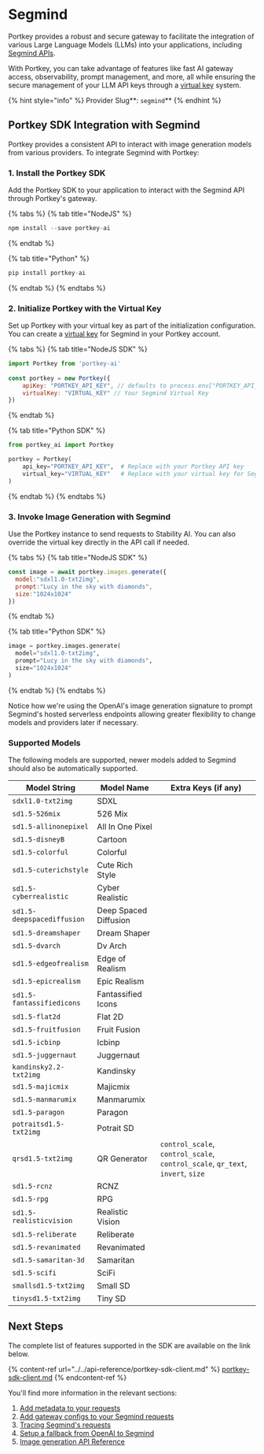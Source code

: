 # Segmind

Portkey provides a robust and secure gateway to facilitate the integration of various Large Language Models (LLMs) into your applications, including [Segmind APIs](https://docs.segmind.com/).

With Portkey, you can take advantage of features like fast AI gateway access, observability, prompt management, and more, all while ensuring the secure management of your LLM API keys through a [virtual key](../../product/ai-gateway-streamline-llm-integrations/virtual-keys/) system.

{% hint style="info" %}
Provider Slug**: **<mark style="color:blue;">**`segmind`**</mark>
{% endhint %}

## Portkey SDK Integration with Segmind

Portkey provides a consistent API to interact with image generation models from various providers. To integrate Segmind with Portkey:

### 1. Install the Portkey SDK

Add the Portkey SDK to your application to interact with the Segmind API through Portkey's gateway.

{% tabs %}
{% tab title="NodeJS" %}
```javascript
npm install --save portkey-ai
```
{% endtab %}

{% tab title="Python" %}
```python
pip install portkey-ai
```
{% endtab %}
{% endtabs %}

### 2. Initialize Portkey with the Virtual Key

Set up Portkey with your virtual key as part of the initialization configuration. You can create a [virtual key](../../product/ai-gateway-streamline-llm-integrations/virtual-keys/) for Segmind in your Portkey account.

{% tabs %}
{% tab title="NodeJS SDK" %}
```javascript
import Portkey from 'portkey-ai'
 
const portkey = new Portkey({
    apiKey: "PORTKEY_API_KEY", // defaults to process.env["PORTKEY_API_KEY"]
    virtualKey: "VIRTUAL_KEY" // Your Segmind Virtual Key
})
```
{% endtab %}

{% tab title="Python SDK" %}
```python
from portkey_ai import Portkey

portkey = Portkey(
    api_key="PORTKEY_API_KEY",  # Replace with your Portkey API key
    virtual_key="VIRTUAL_KEY"   # Replace with your virtual key for Segmind
)
```
{% endtab %}
{% endtabs %}

### **3. Invoke Image Generation with** Segmind

Use the Portkey instance to send requests to Stability AI. You can also override the virtual key directly in the API call if needed.

{% tabs %}
{% tab title="NodeJS SDK" %}
```javascript
const image = await portkey.images.generate({
  model:"sdxl1.0-txt2img",
  prompt:"Lucy in the sky with diamonds",
  size:"1024x1024"
})
```
{% endtab %}

{% tab title="Python SDK" %}
```python
image = portkey.images.generate(
  model="sdxl1.0-txt2img",
  prompt="Lucy in the sky with diamonds",
  size="1024x1024"
)
```
{% endtab %}
{% endtabs %}

Notice how we're using the OpenAI's image generation signature to prompt Segmind's hosted serverless endpoints allowing greater flexibility to change models and providers later if necessary.

### Supported Models

The following models are supported, newer models added to Segmind should also be automatically supported.

| Model String               | Model Name            | Extra Keys (if any)                                                            |
| -------------------------- | --------------------- | ------------------------------------------------------------------------------ |
| `sdxl1.0-txt2img`          | SDXL                  |                                                                                |
| `sd1.5-526mix`             | 526 Mix               |                                                                                |
| `sd1.5-allinonepixel`      | All In One Pixel      |                                                                                |
| `sd1.5-disneyB`            | Cartoon               |                                                                                |
| `sd1.5-colorful`           | Colorful              |                                                                                |
| `sd1.5-cuterichstyle`      | Cute Rich Style       |                                                                                |
| `sd1.5-cyberrealistic`     | Cyber Realistic       |                                                                                |
| `sd1.5-deepspacediffusion` | Deep Spaced Diffusion |                                                                                |
| `sd1.5-dreamshaper`        | Dream Shaper          |                                                                                |
| `sd1.5-dvarch`             | Dv Arch               |                                                                                |
| `sd1.5-edgeofrealism`      | Edge of Realism       |                                                                                |
| `sd1.5-epicrealism`        | Epic Realism          |                                                                                |
| `sd1.5-fantassifiedicons`  | Fantassified Icons    |                                                                                |
| `sd1.5-flat2d`             | Flat 2D               |                                                                                |
| `sd1.5-fruitfusion`        | Fruit Fusion          |                                                                                |
| `sd1.5-icbinp`             | Icbinp                |                                                                                |
| `sd1.5-juggernaut`         | Juggernaut            |                                                                                |
| `kandinsky2.2-txt2img`     | Kandinsky             |                                                                                |
| `sd1.5-majicmix`           | Majicmix              |                                                                                |
| `sd1.5-manmarumix`         | Manmarumix            |                                                                                |
| `sd1.5-paragon`            | Paragon               |                                                                                |
| `potraitsd1.5-txt2img`     | Potrait SD            |                                                                                |
| `qrsd1.5-txt2img`          | QR Generator          | `control_scale`, `control_scale`, `control_scale`, `qr_text`, `invert`, `size` |
| `sd1.5-rcnz`               | RCNZ                  |                                                                                |
| `sd1.5-rpg`                | RPG                   |                                                                                |
| `sd1.5-realisticvision`    | Realistic Vision      |                                                                                |
| `sd1.5-reliberate`         | Reliberate            |                                                                                |
| `sd1.5-revanimated`        | Revanimated           |                                                                                |
| `sd1.5-samaritan-3d`       | Samaritan             |                                                                                |
| `sd1.5-scifi`              | SciFi                 |                                                                                |
| `smallsd1.5-txt2img`       | Small SD              |                                                                                |
| `tinysd1.5-txt2img`        | Tiny SD               |                                                                                |

## Next Steps

The complete list of features supported in the SDK are available on the link below.

{% content-ref url="../../api-reference/portkey-sdk-client.md" %}
[portkey-sdk-client.md](../../api-reference/portkey-sdk-client.md)
{% endcontent-ref %}

You'll find more information in the relevant sections:

1. [Add metadata to your requests](../../product/observability-modern-monitoring-for-llms/metadata.md)
2. [Add gateway configs to your Segmind requests](../../product/ai-gateway-streamline-llm-integrations/configs.md)
3. [Tracing Segmind's requests](../../product/observability-modern-monitoring-for-llms/traces.md)
4. [Setup a fallback from OpenAI to Segmind](../../product/ai-gateway-streamline-llm-integrations/fallbacks.md)
5. [Image generation API Reference](../../provider-endpoints/images/create-image.md)
